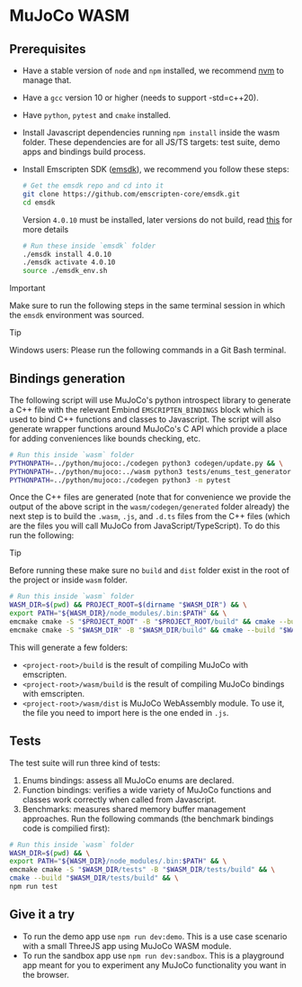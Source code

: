 # MuJoCo WASM

## Prerequisites

- Have a stable version of `node` and `npm` installed, we recommend [nvm](https://github.com/nvm-sh/nvm) to manage that.
- Have a `gcc` version 10 or higher (needs to support -std=c++20).
- Have `python`, `pytest` and `cmake` installed.
- Install Javascript dependencies running `npm install` inside the wasm folder. These dependencies are for all JS/TS targets: test suite, demo apps and bindings build process.
- Install Emscripten SDK ([emsdk](https://emscripten.org/docs/getting_started/downloads.html)), we recommend you follow these steps:

    ```sh
    # Get the emsdk repo and cd into it
    git clone https://github.com/emscripten-core/emsdk.git
    cd emsdk
    ```
    Version `4.0.10` must be installed, later versions do not build, read [this](https://github.com/ekumenlabs/mujoco_internal/pull/44#issuecomment-3339343789) for more details

    ```sh
    # Run these inside `emsdk` folder
    ./emsdk install 4.0.10
    ./emsdk activate 4.0.10
    source ./emsdk_env.sh
    ```

> [!IMPORTANT]
> Make sure to run the following steps in the same terminal session in which the `emsdk` environment was sourced.

> [!TIP]
> Windows users: Please run the following commands in a Git Bash terminal.

## Bindings generation

The following script will use MuJoCo's python introspect library to generate a C++ file with the relevant Embind `EMSCRIPTEN_BINDINGS` block which is used to bind C++ functions and classes to Javascript. The script will also generate wrapper functions around MuJoCo's C API which provide a place for adding conveniences like bounds checking, etc.

```sh
# Run this inside `wasm` folder
PYTHONPATH=../python/mujoco:./codegen python3 codegen/update.py && \
PYTHONPATH=../python/mujoco:../wasm python3 tests/enums_test_generator.py && \
PYTHONPATH=../python/mujoco:./codegen python3 -m pytest
```

Once the C++ files are generated (note that for convenience we provide the output of the above script in the `wasm/codegen/generated` folder already) the next step is to build the `.wasm`, `.js`, and `.d.ts` files from the C++ files (which are the files you will call MuJoCo from JavaScript/TypeScript). To do this run the following:

> [!TIP]
> Before running these make sure no `build` and `dist` folder exist in the root of the project or inside `wasm` folder.

```sh
# Run this inside `wasm` folder
WASM_DIR=$(pwd) && PROJECT_ROOT=$(dirname "$WASM_DIR") && \
export PATH="${WASM_DIR}/node_modules/.bin:$PATH" && \
emcmake cmake -S "$PROJECT_ROOT" -B "$PROJECT_ROOT/build" && cmake --build "$PROJECT_ROOT/build" && \
emcmake cmake -S "$WASM_DIR" -B "$WASM_DIR/build" && cmake --build "$WASM_DIR/build"
```

This will generate a few folders:
- `<project-root>/build` is the result of compiling MuJoCo with emscripten.
- `<project-root>/wasm/build` is the result of compiling MuJoCo bindings with emscripten.
- `<project-root>/wasm/dist` is MuJoCo WebAssembly module. To use it, the file you need to import here is the one ended in `.js`.

## Tests

The test suite will run three kind of tests:
1. Enums bindings: assess all MuJoCo enums are declared.
2. Function bindings: verifies a wide variety of MuJoCo functions and classes work correctly when called from Javascript.
3. Benchmarks: measures shared memory buffer management approaches.
Run the following commands (the benchmark bindings code is compilied first):
```sh
# Run this inside `wasm` folder
WASM_DIR=$(pwd) && \
export PATH="${WASM_DIR}/node_modules/.bin:$PATH" && \
emcmake cmake -S "$WASM_DIR/tests" -B "$WASM_DIR/tests/build" && \
cmake --build "$WASM_DIR/tests/build" && \
npm run test
```

## Give it a try

- To run the demo app use `npm run dev:demo`. This is a use case scenario with a small ThreeJS app using MuJoCo WASM module.
- To run the sandbox app use `npm run dev:sandbox`. This is a playground app meant for you to experiment any MuJoCo functionality you want in the browser.
